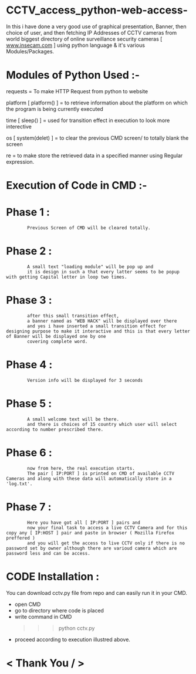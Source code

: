 # CCTV_access_python-web-access-


In this i have done a very good use of graphical presentation, Banner, then choice of user, and then fetching IP Addresses of CCTV cameras from world biggest directory of online surveillance security cameras [ www.insecam.com ] using python language & it's various Modules/Packages.


# Modules of Python Used :-

 requests   =   To make HTTP Request from python to website
 
 platform [ platform() ]    =   to retrieve information about the platform on which the program is being currently executed
 
 time [ sleep() ]   =   used for transition effect in execution to look more interective
 
 os [ system(delet) ]    =   to clear the previous CMD screen/ to totally blank the screen
 
 re   =   to make store the retrieved data in a specified manner using Regular expression. 
 

# Execution of Code in CMD :-

 # Phase 1 :
            Previous Screen of CMD will be cleared totally.
 # Phase 2 :
            A small text "loading module" will be pop up and 
            it is design in such a that every latter seems to be popup with getting Capital letter in loop two times.
 # Phase 3 :
            after this small transition effect, 
            a banner named as "WEB HACK" will be displayed over there 
            and yes i have inserted a small transition effect for designing purpose to make it interactive and this is that every letter of Banner will be displayed one by one 
            covering complete word.
 # Phase 4 :
            Version info will be displayed for 3 seconds
 # Phase 5 :
            A small welcome text will be there.
            and there is choices of 15 country which user will select according to number prescribed there.
 # Phase 6 :
            now from here, the real execution starts.
            The pair [ IP:PORT ] is printed on CMD of available CCTV Cameras and along with these data will automatically store in a 'log.txt'.
 # Phase 7 :
            Here you have got all [ IP:PORT ] pairs and 
            now your final task to access a live CCTV Camera and for this copy any [ IP:HOST ] pair and paste in browser ( Mozilla Firefox preffered )
            and you will get the access to live CCTV only if there is no password set by owner although there are varioud camera which are password less and can be access.




# CODE Installation :
  You can download cctv.py file from repo and can easily run it in your CMD.
  - open CMD
  - go to directory where code is placed
  - write command in CMD  
      >>> python cctv.py
  - proceed according to execution illustred above.


# < Thank You / >
